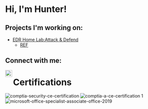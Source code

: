 <h1>Hi, I'm Hunter! </h1>

<h2>Projects I'm working on:</h2>

- [EDR Home Lab:Attack & Defend](https://github.com/HunterCathey/EDR-Home-Lab-Attack-Defense)
  - [REF](https://blog.ecapuano.com/p/so-you-want-to-be-a-soc-analyst-intro)


<h2> Connect with me:</h2>


[<img align="left" alt="huntercathey | LinkedIn" width="22px" src="https://cdn.jsdelivr.net/npm/simple-icons@v3/icons/linkedin.svg" />][linkedin]


[linkedin]: https://linkedin.com/in/huntercathey

<h1>Certifications</h1>

![comptia-security-ce-certification](https://github.com/user-attachments/assets/38e9a702-7d5d-421b-8d6b-f0d310923d3b)<a href="pdfs/SEC+.pdf" class="image fit"><img src="images/SEC+.jpg" alt=""></a>
![comptia-a-ce-certification 1](https://github.com/user-attachments/assets/46d920d6-267b-4e4c-8a74-8b8c47681ebf)
![microsoft-office-specialist-associate-office-2019](https://github.com/user-attachments/assets/3c2baac7-82d6-471e-9bd0-e25b0b3f6f23)


<!---
HunterCathey/HunterCathey is a ✨ special ✨ repository because its `README.md` (this file) appears on your GitHub profile.
You can click the Preview link to take a look at your changes.
--->
